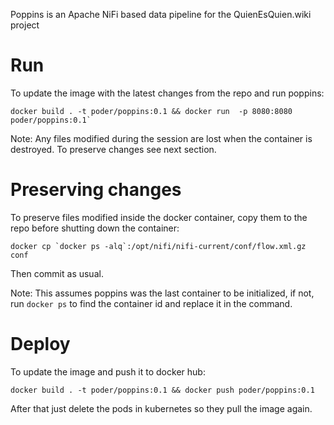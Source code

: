 Poppins is an Apache NiFi based data pipeline for the QuienEsQuien.wiki project

# Run
To update the image with the latest changes from the repo and run poppins:
```
docker build . -t poder/poppins:0.1 && docker run  -p 8080:8080 poder/poppins:0.1`
```

Note: Any files modified during the session are lost when the container is destroyed. To preserve changes see next section.

# Preserving changes

To preserve files modified inside the docker container, copy them to the repo before shutting down the container:
```
docker cp `docker ps -alq`:/opt/nifi/nifi-current/conf/flow.xml.gz conf
```
Then commit as usual.

Note: This assumes poppins was the last container to be initialized, if not, run `docker ps` to find the container id and replace it in the command.

# Deploy
To update the image and push it to docker hub:
```
docker build . -t poder/poppins:0.1 && docker push poder/poppins:0.1
```

After that just delete the pods in kubernetes so they pull the image again.
